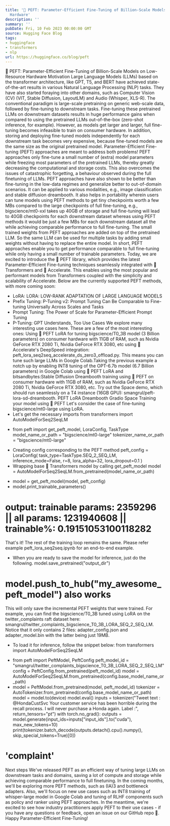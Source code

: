 ```yaml
---
title: '🤗 PEFT: Parameter-Efficient Fine-Tuning of Billion-Scale Models on Low-Resource
  Hardware'
description: ''
summary: ''
pubDate: Fri, 10 Feb 2023 00:00:00 GMT
source: Hugging Face Blog
tags:
- huggingface
- transformers
- nlp
url: https://huggingface.co/blog/peft
---
```


🤗 PEFT: Parameter-Efficient Fine-Tuning of Billion-Scale Models on Low-Resource Hardware
Motivation
Large Language Models (LLMs) based on the transformer architecture, like GPT, T5, and BERT have achieved state-of-the-art results in various Natural Language Processing (NLP) tasks. They have also started foraying into other domains, such as Computer Vision (CV) (VIT, Stable Diffusion, LayoutLM) and Audio (Whisper, XLS-R). The conventional paradigm is large-scale pretraining on generic web-scale data, followed by fine-tuning to downstream tasks. Fine-tuning these pretrained LLMs on downstream datasets results in huge performance gains when compared to using the pretrained LLMs out-of-the-box (zero-shot inference, for example).
However, as models get larger and larger, full fine-tuning becomes infeasible to train on consumer hardware. In addition, storing and deploying fine-tuned models independently for each downstream task becomes very expensive, because fine-tuned models are the same size as the original pretrained model. Parameter-Efficient Fine-tuning (PEFT) approaches are meant to address both problems!
PEFT approaches only fine-tune a small number of (extra) model parameters while freezing most parameters of the pretrained LLMs, thereby greatly decreasing the computational and storage costs. This also overcomes the issues of catastrophic forgetting, a behaviour observed during the full finetuning of LLMs. PEFT approaches have also shown to be better than fine-tuning in the low-data regimes and generalize better to out-of-domain scenarios. It can be applied to various modalities, e.g., image classification and stable diffusion dreambooth.
It also helps in portability wherein users can tune models using PEFT methods to get tiny checkpoints worth a few MBs compared to the large checkpoints of full fine-tuning, e.g., bigscience/mt0-xxl
takes up 40GB of storage and full fine-tuning will lead to 40GB checkpoints for each downstream dataset whereas using PEFT methods it would be just a few MBs for each downstream dataset all the while achieving comparable performance to full fine-tuning. The small trained weights from PEFT approaches are added on top of the pretrained LLM. So the same LLM can be used for multiple tasks by adding small weights without having to replace the entire model.
In short, PEFT approaches enable you to get performance comparable to full fine-tuning while only having a small number of trainable parameters.
Today, we are excited to introduce the 🤗 PEFT library, which provides the latest Parameter-Efficient Fine-tuning techniques seamlessly integrated with 🤗 Transformers and 🤗 Accelerate. This enables using the most popular and performant models from Transformers coupled with the simplicity and scalability of Accelerate. Below are the currently supported PEFT methods, with more coming soon:
- LoRA: LORA: LOW-RANK ADAPTATION OF LARGE LANGUAGE MODELS
- Prefix Tuning: P-Tuning v2: Prompt Tuning Can Be Comparable to Fine-tuning Universally Across Scales and Tasks
- Prompt Tuning: The Power of Scale for Parameter-Efficient Prompt Tuning
- P-Tuning: GPT Understands, Too
Use Cases
We explore many interesting use cases here. These are a few of the most interesting ones:
Using 🤗 PEFT LoRA for tuning
bigscience/T0_3B
model (3 Billion parameters) on consumer hardware with 11GB of RAM, such as Nvidia GeForce RTX 2080 Ti, Nvidia GeForce RTX 3080, etc using 🤗 Accelerate's DeepSpeed integration: peft_lora_seq2seq_accelerate_ds_zero3_offload.py. This means you can tune such large LLMs in Google Colab.Taking the previous example a notch up by enabling INT8 tuning of the
OPT-6.7b
model (6.7 Billion parameters) in Google Colab using 🤗 PEFT LoRA and bitsandbytes:Stable Diffusion Dreambooth training using 🤗 PEFT on consumer hardware with 11GB of RAM, such as Nvidia GeForce RTX 2080 Ti, Nvidia GeForce RTX 3080, etc. Try out the Space demo, which should run seamlessly on a T4 instance (16GB GPU): smangrul/peft-lora-sd-dreambooth.
PEFT LoRA Dreambooth Gradio Space
Training your model using 🤗 PEFT
Let's consider the case of fine-tuning bigscience/mt0-large
using LoRA.
- Let's get the necessary imports
from transformers import AutoModelForSeq2SeqLM
+ from peft import get_peft_model, LoraConfig, TaskType
model_name_or_path = "bigscience/mt0-large"
tokenizer_name_or_path = "bigscience/mt0-large"
- Creating config corresponding to the PEFT method
peft_config = LoraConfig(
task_type=TaskType.SEQ_2_SEQ_LM, inference_mode=False, r=8, lora_alpha=32, lora_dropout=0.1
)
- Wrapping base 🤗 Transformers model by calling
get_peft_model
model = AutoModelForSeq2SeqLM.from_pretrained(model_name_or_path)
+ model = get_peft_model(model, peft_config)
+ model.print_trainable_parameters()
# output: trainable params: 2359296 || all params: 1231940608 || trainable%: 0.19151053100118282
That's it! The rest of the training loop remains the same. Please refer example peft_lora_seq2seq.ipynb for an end-to-end example.
- When you are ready to save the model for inference, just do the following.
model.save_pretrained("output_dir")
# model.push_to_hub("my_awesome_peft_model") also works
This will only save the incremental PEFT weights that were trained. For example, you can find the bigscience/T0_3B
tuned using LoRA on the twitter_complaints
raft dataset here: smangrul/twitter_complaints_bigscience_T0_3B_LORA_SEQ_2_SEQ_LM. Notice that it only contains 2 files: adapter_config.json and adapter_model.bin with the latter being just 19MB.
- To load it for inference, follow the snippet below:
from transformers import AutoModelForSeq2SeqLM
+ from peft import PeftModel, PeftConfig
peft_model_id = "smangrul/twitter_complaints_bigscience_T0_3B_LORA_SEQ_2_SEQ_LM"
config = PeftConfig.from_pretrained(peft_model_id)
model = AutoModelForSeq2SeqLM.from_pretrained(config.base_model_name_or_path)
+ model = PeftModel.from_pretrained(model, peft_model_id)
tokenizer = AutoTokenizer.from_pretrained(config.base_model_name_or_path)
model = model.to(device)
model.eval()
inputs = tokenizer("Tweet text : @HondaCustSvc Your customer service has been horrible during the recall process. I will never purchase a Honda again. Label :", return_tensors="pt")
with torch.no_grad():
outputs = model.generate(input_ids=inputs["input_ids"].to("cuda"), max_new_tokens=10)
print(tokenizer.batch_decode(outputs.detach().cpu().numpy(), skip_special_tokens=True)[0])
# 'complaint'
Next steps
We've released PEFT as an efficient way of tuning large LLMs on downstream tasks and domains, saving a lot of compute and storage while achieving comparable performance to full finetuning. In the coming months, we'll be exploring more PEFT methods, such as (IA)3 and bottleneck adapters. Also, we'll focus on new use cases such as INT8 training of whisper-large
model in Google Colab and tuning of RLHF components such as policy and ranker using PEFT approaches.
In the meantime, we're excited to see how industry practitioners apply PEFT to their use cases - if you have any questions or feedback, open an issue on our GitHub repo 🤗.
Happy Parameter-Efficient Fine-Tuning!
